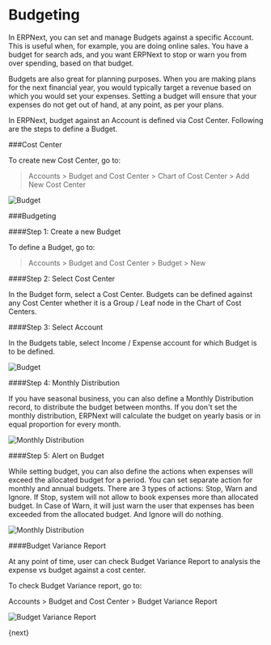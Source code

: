 <!-- add-breadcrumbs -->
# Budgeting

In ERPNext, you can set and manage Budgets against a specific Account. This is useful when, for example, you are doing online sales. You have a budget for search ads, and you want ERPNext to stop or warn you from over spending, based on that budget.

Budgets are also great for planning purposes. When you are making plans for the next financial year, you would typically target a revenue based on which you would set your expenses. Setting a budget will ensure that your expenses do not get out of hand, at any point, as per your plans.

In ERPNext, budget against an Account is defined via Cost Center. Following are the steps to define a Budget.

###Cost Center

To create new Cost Center, go to:

> Accounts > Budget and Cost Center > Chart of Cost Center > Add New Cost Center

<img class="screenshot" alt="Budget" src="/docs/assets/img/accounts/budgeting-cost-center.png">

###Budgeting

####Step 1: Create a new Budget

To define a Budget, go to:

> Accounts > Budget and Cost Center > Budget > New

####Step 2: Select Cost Center

In the Budget form, select a Cost Center. Budgets can be defined against any Cost Center whether it is a Group / Leaf node in the Chart of Cost Centers. 

####Step 3: Select Account

In the Budgets table, select Income / Expense account for which Budget is to be defined. 

<img class="screenshot" alt="Budget" src="/docs/assets/img/accounts/budget-account.png">

####Step 4: Monthly Distribution

If you have seasonal business, you can also define a Monthly Distribution record, to distribute the budget between months. If you don't set the monthly distribution, ERPNext will calculate the budget on yearly
basis or in equal proportion for every month.

<img class="screenshot" alt="Monthly Distribution" src="/docs/assets/img/accounts/monthly-budget-distribution.png">

####Step 5: Alert on Budget

While setting budget, you can also define the actions when expenses will exceed the allocated budget for a period. You can set separate action for monthly and annual budgets. There are 3 types of actions: Stop, Warn and Ignore. If Stop, system will not allow to book expenses more than allocated budget. In Case of Warn, it will just warn the user that expenses has been exceeded from the allocated budget. And Ignore will do nothing.

<img class="screenshot" alt="Monthly Distribution" src="/docs/assets/img/accounts/budget-warning.png">

####Budget Variance Report

At any point of time, user can check Budget Variance Report to analysis the expense vs budget against a cost center.

To check Budget Variance report, go to:

Accounts > Budget and Cost Center > Budget Variance Report

<img class="screenshot" alt="Budget Variance Report" src="/docs/assets/img/accounts/budget-variance-report.png">

{next}
